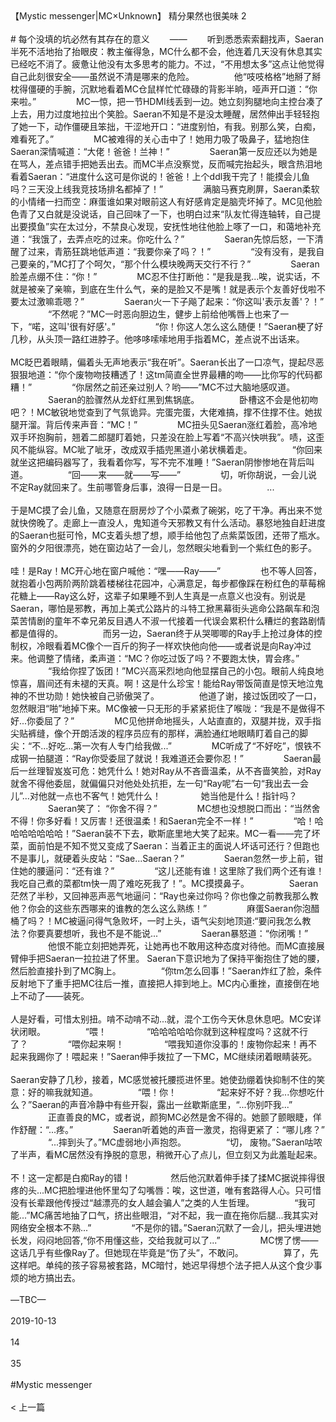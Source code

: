 <br/><br/>【Mystic messenger|MC×Unknown】 精分果然也很美味 2<br/><br/># 每个没填的坑必然有其存在的意义 　　—— 　　听到悉悉索索翻找声，Saeran半死不活地抬了抬眼皮：教主催得急，MC什么都不会，他连着几天没有休息其实已经吃不消了。疲惫让他没有太多思考的能力。不过，“不用想太多”这点让他觉得自己此刻很安全——虽然说不清是哪来的危险。 　　 　　他“吱吱格格”地掰了掰枕得僵硬的手腕，沉默地看着MC仓鼠样忙忙碌碌的背影半晌，哑声开口道：“你来啦。” 　　 　　MC一惊，把一节HDMI线丢到一边。她立刻狗腿地向主控台凑了上去，用力过度地拉出个笑脸。Saeran不知是不是没太睡醒，居然伸出手轻轻抱了她一下，动作僵硬且笨拙，干涩地开口：“进度别怕，有我。别那么笑，白痴，难看死了。” 　　 　　MC被难得的关心击中了！她用力吸了吸鼻子，猛地抱住Saeran深情喊道：“大佬！爸爸！兰神！” 　　 　　Saeran第一反应还以为她是在骂人，差点错手把她丢出去。而MC半点没察觉，反而喊完抬起头，眼含热泪地看着Saeran：“进度什么这可是你说的！爸爸！上个ddl我干完了！能摸会儿鱼吗？三天没上线我竞技场排名都掉了！” 　　 　　满脑马赛克刷屏，Saeran柔软的小情绪一扫而空：麻蛋谁如果对眼前这人有好感肯定是脑壳坏掉了。MC见他脸色青了又白就是没说话，自己回味了一下，也明白过来“队友忙得连轴转，自己提出要摸鱼”实在太过分，不禁良心发现，安抚性地往他脸上啄了一口，和蔼地补充道：“我饿了，去弄点吃的过来。你吃什么？” 　　 　　Saeran先惊后怒，一下清醒了过来，青筋狂跳地低声道：“我要你亲了吗？！” 　　 　　“没有没有，是我自己要亲的，”MC打了个呵欠，“那个什么模块晚两天交行不行？” 　　 　　Saeran脸差点绷不住：“你！” 　　 　　MC忍不住打断他：“是我是我...唉，说实话，不就是被亲了亲嘛，到底在生什么气，亲的是脸又不是嘴！就是表示个友善好伐啦不要太过激嘛乖嗯？” 　　 　　Saeran火一下子飚了起来：“你这叫'表示友善'？！” 　　 　　“不然呢？”MC一时恶向胆边生，健步上前给他嘴唇上也来了一下，“喏，这叫'很有好感'。” 　　 　　“你！你这人怎么这么随便！”Saeran梗了好几秒，从头顶一路红进脖子。他哆哆嗦嗦地用手指着MC，差点说不出话来。<br/><br/>MC眨巴着眼睛，偏着头无声地表示“我在听”。Saeran长出了一口凉气，提起尽恶狠狠地道：“你个废物吻技糟透了！这tm简直全世界最糟的吻——比你写的代码都糟！” 　　 　　“你居然之前还亲过别人？哟——”MC不过大脑地感叹道。 　　 　　Saeran的脸骤然从龙虾红黑到焦锅底。 　　 　　卧槽这不会是他初吻吧？！MC敏锐地觉查到了气氛诡异。完蛋完蛋，大佬难搞，撑不住撑不住。她拔腿开溜。背后传来声音：“MC！” 　　 　　MC扭头见Saeran涨红着脸，高冷地双手环抱胸前，翘着二郎腿盯着她，只差没在脸上写着“不高兴快哄我”。啧，这歪风不能纵容。MC呲了呲牙，改成双手插兜黑道小弟状横着走。 　　 　　“你回来就坐这把编码器写了，我看着你写，写不完不准睡！”Saeran阴惨惨地在背后叫道。 　　 　　“回——来——就——写——” 　　 　　切，听你胡说，一会儿说不定Ray就回来了。生前哪管身后事，浪得一日是一日。 　　 　　...<br/><br/>于是MC摸了会儿鱼，又随意在厨房炒了个小菜煮了碗粥，吃了干净。再出来不觉就快傍晚了。走廊上一直没人，鬼知道今天邪教又有什么活动。暴怒地独自赶进度的Saeran也挺可怜，MC支着头想了想，顺手给他包了点紫菜饭团，还带了瓶水。窗外的夕阳很漂亮，她在窗边站了一会儿，忽然眼尖地看到一个紫红色的影子。<br/><br/>哇！是Ray！MC开心地在窗户喊他：“嘿——Ray——” 　　 　　也不等人回答，就抱着小包两阶两阶跳着楼梯往花园冲，心满意足，每步都像踩在粉红色的草莓棉花糖上——Ray这么好，这辈子如果睡不到人生真是一点意义也没有。别说是Saeran，哪怕是邪教，再加上美式公路片的斗特工掀黑幕街头逃命公路飙车和泡菜苦情剧的童年不幸兄弟反目遇人不淑一代接着一代误会累积什么糟烂的套路剧情都是值得的。 　　 　　而另一边，Saeran终于从哭唧唧的Ray手上抢过身体的控制权，冷眼看着MC像个一百斤的狗子一样欢快他向他——或者说是向Ray冲过来。他调整了情绪，柔声道：“MC？你吃过饭了吗？不要跑太快，胃会疼。” 　　 　　“我给你捏了饭团！”MC兴高采烈地向他显摆自己的小包。眼前人纯良地惊喜，眉间还有未褪的天真。啊！这是什么珍宝！能给Ray带饭简直是惊天地泣鬼神的不世功勋！她快被自己骄傲哭了。 　　 　　他道了谢，接过饭团咬了一口，忽然眼泪“啪”地掉下来。MC像被一只无形的手紧紧扼住了喉咙：“我是不是做得不好...你委屈了？” 　　 　　MC见他拼命地摇头，人站直直的，双腿并拢，双手指尖贴裤缝，像个开朗活泼的程序员应有的那样，满脸通红地眼睛盯着自己的脚尖：“不...好吃...第一次有人专门给我做...” 　　 　　MC听成了“不好吃”，恨铁不成钢一拍腿道：“Ray你受委屈了就说！我难道还会要你忍！” 　　 　　Saeran最后一丝理智岌岌可危：她凭什么！她对Ray从不吝啬温柔，从不吝啬笑脸，对Ray就舍不得他委屈，就偏偏只对他处处抗拒，左一句“Ray呢”右一句“我出去一会儿”...对他就一点也不客气！她凭什么！ 　　 　　她当他是什么！指针吗？ 　　 　　Saeran笑了： “你舍不得？” 　　 　　MC想也没想脱口而出：“当然舍不得！你多好看！又厉害！还很温柔！和Saeran完全不一样！” 　　 　　“哈！哈哈哈哈哈哈哈！”Saeran装不下去，歇斯底里地大笑了起来。MC一看——完了坏菜，面前怕是不知不觉又变成了Saeran：当着正主的面说人坏话可还行？但跑也不是事儿，就硬着头皮站：“Sae...Saeran？” 　　 　　Saeran忽然一步上前，钳住她的腰逼问：“还有谁？” 　　 　　“这儿还能有谁！这里除了我们两个还有谁！我吃自己煮的菜都tm快一周了难吃死我了！”。MC摸摸鼻子。 　　 　　Saeran茫然了半秒，又回神恶声恶气地逼问：“Ray也亲过你吗？你也像之前教我那么教他？你会的这些东西哪来的谁教的怎么这么熟练！” 　　 　　麻蛋Saeran你泡醋桶了吗？！MC被逼问得气急败坏，一时上头，语气尖刻地顶道:“要问我怎么教法？你要真要想听，我也不是不能说...” 　　 　　Saeran暴怒道：“你闭嘴！” 　　 　　他恨不能立刻把她弄死，让她再也不敢用这种态度对待他。而MC直接展臂伸手把Saeran一拉拉进了怀里。 Saeran下意识地为了保持平衡抱住了她的腰，然后脸直接扑到了MC胸上。 　　 　　“你tm怎么回事！”Saeran炸红了脸，条件反射地下了重手把MC往后一推，直接把人摔到地上。MC内心重挫，直接倒在地上不动了——装死。<br/><br/>人是好看，可惜太别扭。啃不动啃不动...就，混个工伤今天休息休息吧。MC安详状闭眼。 　　 　　“喂！ 　　 　　“哈哈哈哈哈你就到这种程度吗？这就不行了？ 　　 　　“喂你起来啊！ 　　 　　“喂我知道你没事的！废物你起来！再不起来我踢你了！喂起来！”Saeran伸手拨拉了一下MC，MC继续闭着眼睛装死。<br/><br/>Saeran安静了几秒，接着，MC感觉被托腰揽进怀里。她使劲绷着快抑制不住的笑意：好的嘛我就知道。 　　 　　“喂！你！ 　　 　　“起来好不好？我...你想吃什么？”Saeran的声音冷静中有些开裂，露出一丝歇斯底里，“...你别吓我...” 　　 　　正直善良的MC，或者说，颜狗MC必然是舍不得的。她颤了颤眼睫，佯作舒醒：“...疼。” 　　 　　Saeran听着她的声音一激灵，抱得更紧了：“哪儿疼？” 　　 　　“...摔到头了。”MC虚弱地小声抱怨。 　　 　　“切， 废物。”Saeran咕哝了半声，看MC居然没有挣脱的意思，稍微开心了点儿，但立刻又为此羞耻起来。<br/><br/>不！这一定都是白痴Ray的错！ 　　 　　然后他沉默着伸手揉了揉MC据说摔得很疼的头...MC把脸埋进他怀里勾了勾嘴唇：唉，这世道，唯有套路得人心。只可惜没有长辈跟他传授过“越漂亮的女人越会骗人”之类的人生哲理。 　　 　　“我可能...”MC痛苦地抽了口气，挤出些眼泪，“对不起，我一直在拖你后腿...我其实对网络安全根本不熟...” 　　 　　“不是你的错。”Saeran沉默了一会儿，把头埋进她长发，闷闷地回答,“你不用懂这些，交给我就可以了...” 　　 　　MC愣了愣——这话几乎有些像Ray了。但她现在毕竟是“伤了头”，不敢问。 　　 　　算了，先这样吧。单纯的孩子容易被套路，MC暗忖，她迟早得想个法子把人从这个食少事烦的地方搞出去。<br/><br/>—TBC—<br/><br/>2019-10-13<br/><br/>14<br/><br/>35<br/><br/>#Mystic messenger<br/><br/>< 上一篇<br/><br/>